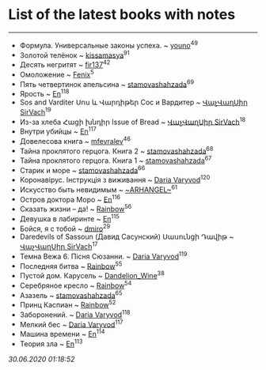 # List of the latest books with notes
---

* Формула. Универсальные законы успеха. ~ [youno](users/302/302928912-vkontakte)<sup>49</sup>
* Золотой телёнок ~ [kissamasya](users/684/68439978-vkontakte)<sup>91</sup>
* Десять негритят ~ [fir137](users/176/176805114-yandex)<sup>42</sup>
* Омоложение ~ [Fenix](users/111/111367585493471720963-google)<sup>5</sup>
* Пять четвертинок апельсина ~ [stamovashahzada](users/310/310646815-vkontakte)<sup>69</sup>
* Ярость ~ [En](users/333/333646551-vkontakte)<sup>118</sup>
* Sos and Varditer Սոս և Վարդիթեր Сос и Вардитер ~ [ՎաչՎաղՍիր SirVach](users/113/1130000004300166-yandex)<sup>19</sup>
* Из-за хлеба Հացի խնդիր Issue of Bread ~ [ՎաչՎաղՍիր SirVach](users/113/1130000004300166-yandex)<sup>18</sup>
* Внутри убийцы ~ [En](users/333/333646551-vkontakte)<sup>117</sup>
* Довелесова книга ~ [mfevralev](users/140/140966150-vkontakte)<sup>46</sup>
* Тайна проклятого герцога. Книга 2 ~ [stamovashahzada](users/310/310646815-vkontakte)<sup>68</sup>
* Тайна проклятого герцога. Книга 1 ~ [stamovashahzada](users/310/310646815-vkontakte)<sup>67</sup>
* Старик и море ~ [stamovashahzada](users/310/310646815-vkontakte)<sup>66</sup>
* Коронавірус. Інструкція з виживання ~ [Daria Varyvod](users/829/829893410524253-facebook)<sup>120</sup>
* Искусство быть невидимым ~ [~ARHANGEL~](users/642/64251996-vkontakte)<sup>61</sup>
* Остров доктора Моро ~ [En](users/333/333646551-vkontakte)<sup>116</sup>
* Сказать жизни – да! ~ [Rainbow](users/109/109787328219839805802-google)<sup>56</sup>
* Девушка в лабиринте ~ [En](users/333/333646551-vkontakte)<sup>115</sup>
* Бойся, я с тобой ~ [dmiro](users/571/5714115-vkontakte)<sup>29</sup>
* Daredevils of Sassoun (Давид Сасунский)
Սասունցի Դավիթ ~ [ՎաչՎաղՍիր SirVach](users/113/1130000004300166-yandex)<sup>17</sup>
* Темна Вежа 6. Пісня Сюзанни. ~ [Daria Varyvod](users/829/829893410524253-facebook)<sup>119</sup>
* Последняя битва ~ [Rainbow](users/109/109787328219839805802-google)<sup>55</sup>
* Пустой дом. Карусель ~ [Dandelion_Wine](users/586/58602788-vkontakte)<sup>38</sup>
* Серебряное кресло ~ [Rainbow](users/109/109787328219839805802-google)<sup>54</sup>
* Азазель ~ [stamovashahzada](users/310/310646815-vkontakte)<sup>65</sup>
* Принц Каспиан ~ [Rainbow](users/109/109787328219839805802-google)<sup>52</sup>
* Заборонений. ~ [Daria Varyvod](users/829/829893410524253-facebook)<sup>118</sup>
* Мелкий бес ~ [Daria Varyvod](users/829/829893410524253-facebook)<sup>117</sup>
* Машина времени ~ [En](users/333/333646551-vkontakte)<sup>114</sup>
* Теория зла ~ [En](users/333/333646551-vkontakte)<sup>113</sup>


_30.06.2020 01:18:52_
